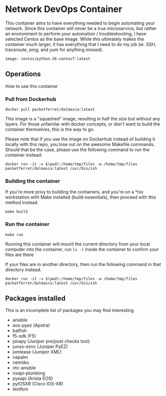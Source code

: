 # Network DevOps Container

This container aims to have everything needed to begin automating your network. Since this container will never be a true microservice, but rather an environment to perform your automation / troubleshooting, I have selected Centos as the base image. While this ultimately makes the container much larger, it has everything that I need to do my job (ie. SSH, traceroute, ping, and yum for anything missed).

`image: centos/python-36-centos7:latest`

## Operations

How to use this container

### Pull from Dockerhub

`docker pull packetferret/dalmasca:latest`

This image is a "squashed" image, resulting in half the size but without any layers. For those unfamilar with docker concepts, or don't want to build the container themselves, this is the way to go.

Please note that if you use the image on Dockerhub instead of building it locally with this repo, you lose out on the awesome Makefile commands. Should that be the case, please use the following command to run the container instead:

`docker run -it -v $(pwd):/home/tmp/files -w /home/tmp/files packetferret/dalmasca:latest /usr/bin/zsh`

### Building the container

If you're more privy to building the containers, and you're on a *nix workstation with Make installed (build-essentials), then proceed with this method instead.

`make build`

### Run the container

`make run`

Running this container will mount the current directory from your local computer into the container, run `ls -l` inside the container to confirm your files are there

If your files are in another directory, then run the following command in that directory instead.

`docker run -it -v $(pwd):/home/tmp/files -w /home/tmp/files packetferret/dalmasca:latest /usr/bin/zsh`

## Packages installed

This is an incomplete list of packages you may find interesting

- ansible
- aos-pyez (Apstra)
- batfish
- f5-sdk (F5)
- jsnapy (Juniper pre/post checks tool)
- junos-eznc (Juniper PyEZ)
- jxmlease (Juniper XML)
- napalm
- netmiko
- ntc-ansible
- nxapi-plumbing
- pyeapi (Arista EOS)
- pyIOSXR (Cisco IOS-XR)
- textfsm
